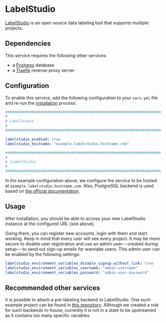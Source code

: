 # LabelStudio

[LabelStudio](https://labelstud.io/) is an open source data labeling tool that supports multiple projects.

## Dependencies

This service requires the following other services:

- a [Postgres](postgres.md) database
- a [Traefik](traefik.md) reverse-proxy server


## Configuration

To enable this service, add the following configuration to your `vars.yml` file and re-run the [installation](../installing.md) process:

```yaml
########################################################################
#                                                                      #
# LabelStudio                                                          #
#                                                                      #
########################################################################

labelstudio_enabled: true
labelstudio_hostname: "example.labelstudio.hostname.com"

########################################################################
#                                                                      #
# /LabelStudio                                                         #
#                                                                      #
########################################################################
```

In the example configuration above, we configure the service to be hosted at `example.labelstudio.hostname.com`.
Also, PostgreSQL backend is used based on [the official documentation](https://labelstud.io/guide/storedata#PostgreSQL-database).

## Usage

After installation, you should be able to access your new LabelStudio instance at the configured URL (see above).

Going there, you can register new accounts, login with them and start working.
Keep in mind that every user will see every project.
It may be more secure to disable user registration and use an admin user---created during setup---to send out sign-up emails for wannabe users.
This admin user can be enabled by the following settings:

```yml
labelstudio_environment_variables_disable_signup_without_link: true
labelstudio_environment_variables_username: "admin-username"
labelstudio_environment_variables_password: "admin-user-password"
```


## Recommended other services

It is possible to attach a pre-labeling backend to LabelStudio.
One such example project can be found in [this repository](https://github.com/seblful/label-studio-yolo-backend).
Although we created a role for such backends in-house, currently it is not in a state to be upstreamed as it contains too many specific variables.
